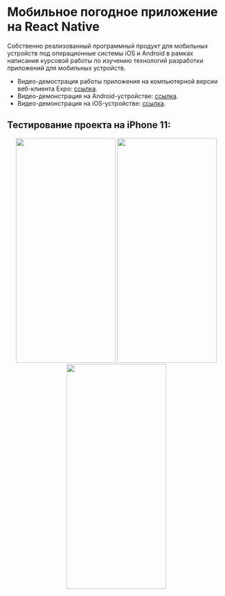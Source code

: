 # Мобильное погодное приложение на React Native

Собственно реализованный программный продукт для мобильных устройств под операционные системы iOS и Android в рамках написания курсовой работы по изучению технологий разработки приложений для мобильных устройств.

- Видео-демострация работы приложения на компьютерной версии веб-клиента Expo: [ссылка](https://www.youtube.com/watch?v=Hn_7pxrTMoc).
- Видео-демонстрация на Android-устройстве: [ссылка](https://www.youtube.com/watch?v=u3U7ZXKU_GI).
- Видео-демонстрация на iOS-устройстве: [ссылка](https://www.youtube.com/watch?v=hr3NzJn0Bt0).

## Тестирование проекта на iPhone 11:

<div align="center" style="display:'flex'; flex-direction: 'row'">
    <img width=230 height=520 src="https://user-images.githubusercontent.com/71630161/166137987-7d058fe9-dbe2-4a62-9bf0-886e0ff70024.png" />
    <img width=230 height=520 src="https://user-images.githubusercontent.com/71630161/166146749-b39043a5-447b-48f5-b120-04586e1b8983.png"/>
    <img width=230 height=520 src="https://user-images.githubusercontent.com/71630161/166146742-318f4105-708f-4138-a1d0-5858b442007f.png"/>
</div>

